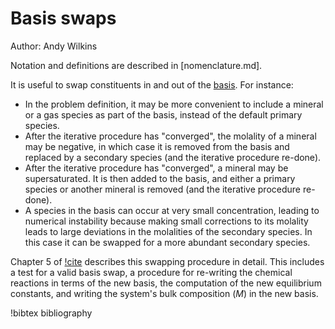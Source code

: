 # Basis swaps

Author: Andy Wilkins

Notation and definitions are described in [nomenclature.md].

It is useful to swap constituents in and out of the [basis](basis.md).  For instance:

- In the problem definition, it may be more convenient to include a mineral or a gas species as part of the basis, instead of the default primary species.
- After the iterative procedure has "converged", the molality of a mineral may be negative, in which case it is removed from the basis and replaced by a secondary species (and the iterative procedure re-done).
- After the iterative procedure has "converged", a mineral may be supersaturated.  It is then added to the basis, and either a primary species or another mineral is removed (and the iterative procedure re-done).
- A species in the basis can occur at very small concentration, leading to numerical instability because making small corrections to its molality leads to large deviations in the molalities of the secondary species.  In this case it can be swapped for a more abundant secondary species.

Chapter 5 of [!cite](bethke_2007) describes this swapping procedure in detail.  This includes a test for a valid basis swap, a procedure for re-writing the chemical reactions in terms of the new basis, the computation of the new equilibrium constants, and writing the system's bulk composition ($M$) in the new basis.

!bibtex bibliography
